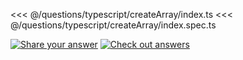 <<< @/questions/typescript/createArray/index.ts
<<< @/questions/typescript/createArray/index.spec.ts

[![Share your answer](https://img.shields.io/badge/Share_your_answer-blue?style=flat)](https://github.com/tyankatsu0105/utility-challenges/issues/new?labels=answer,typescript/createArray&template=answer.md&title=[answer+-+typescript/createArray])
[![Check out answers](https://img.shields.io/badge/Check_out_answers-green?style=flat)](https://github.com/tyankatsu0105/utility-challenges/issues?q=is%3Aopen,closed+label%3Atypescript/createArray+label%3Aanswer+)
